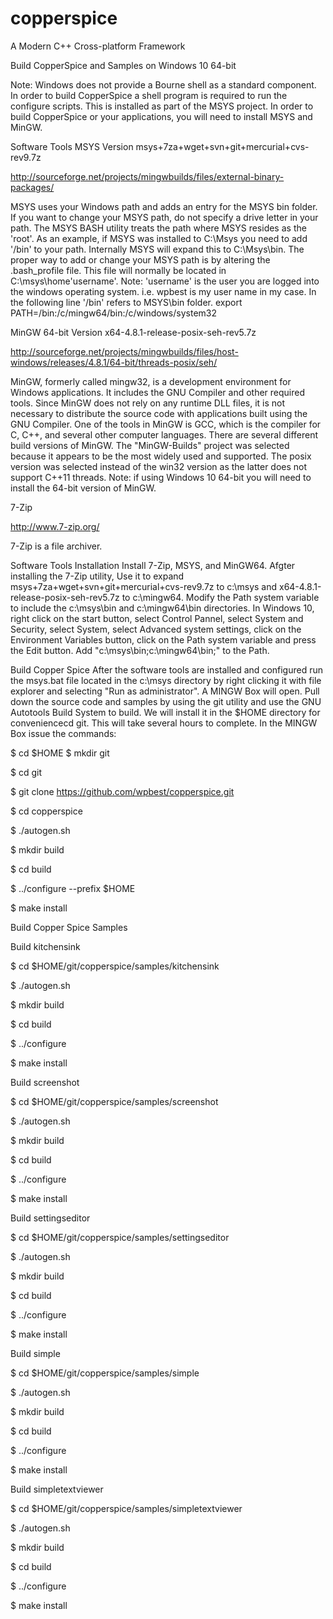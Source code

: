 # copperspice
A Modern C++ Cross-platform Framework

Build CopperSpice and Samples on Windows 10 64-bit

Note: Windows does not provide a Bourne shell as a standard component. In order to build CopperSpice a shell program is required to run the configure scripts. This is installed as part of the MSYS project. In order to build CopperSpice or your applications, you will need to install MSYS and MinGW.

Software Tools
MSYS Version msys+7za+wget+svn+git+mercurial+cvs-rev9.7z

http://sourceforge.net/projects/mingwbuilds/files/external-binary-packages/

MSYS uses your Windows path and adds an entry for the MSYS bin folder. If you want to change your MSYS path, do not specify a drive letter in your path. The MSYS BASH utility treats the path where MSYS resides as the 'root'. As an example, if MSYS was installed to C:\Msys you need to add '/bin' to your path. Internally MSYS will expand this to C:\Msys\bin. The proper way to add or change your MSYS path is by altering the .bash_profile file. This file will normally be located in C:\msys\home\'username'.
Note: 'username' is the user you are logged into the windows operating system. i.e. wpbest is my user name in my case.
In the following line '/bin' refers to MSYS\bin folder.
export PATH=/bin:/c/mingw64/bin:/c/windows/system32

MinGW 64-bit Version x64-4.8.1-release-posix-seh-rev5.7z

http://sourceforge.net/projects/mingwbuilds/files/host-windows/releases/4.8.1/64-bit/threads-posix/seh/

MinGW, formerly called mingw32, is a development environment for Windows applications. It includes the GNU Compiler and other required tools. Since MinGW does not rely on any runtime DLL files, it is not necessary to distribute the source code with applications built using the GNU Compiler. One of the tools in MinGW is GCC, which is the compiler for C, C++, and several other computer languages. There are several different build versions of MinGW. The "MinGW-Builds" project was selected because it appears to be the most widely used and supported. The posix version was selected instead of the win32 version as the latter does not support C++11 threads.
Note: if using Windows 10 64-bit you will need to install the 64-bit version of MinGW.

7-Zip 

http://www.7-zip.org/

7-Zip is a file archiver.

Software Tools Installation
Install 7-Zip, MSYS, and MinGW64. Afgter installing the 7-Zip utility, Use it to expand msys+7za+wget+svn+git+mercurial+cvs-rev9.7z to c:\msys and x64-4.8.1-release-posix-seh-rev5.7z to c:\mingw64. Modify the Path system variable to include the c:\msys\bin and c:\mingw64\bin directories. In Windows 10, right click on the start button, select Control Pannel, select System and Security, select System, select Advanced system settings, click on the Environment Variables button, click on the Path system variable and press the Edit button. Add "c:\msys\bin;c:\mingw64\bin;" to the Path.

Build Copper Spice
After the software tools are installed and configured run the msys.bat file located in the c:\msys directory by right clicking it with file explorer and selecting "Run as administrator". A MINGW Box will open. Pull down the source code and samples by using the git utility and use the GNU Autotools Build System to build. We will install it in the $HOME directory for conveniencecd git. This will take several hours to complete. 
In the MINGW Box issue the commands:

$ cd $HOME
$ mkdir git

$ cd git

$ git clone https://github.com/wpbest/copperspice.git

$ cd copperspice

$ ./autogen.sh

$ mkdir build

$ cd build

$ ../configure --prefix $HOME

$ make install

Build Copper Spice Samples

Build kitchensink

$ cd $HOME/git/copperspice/samples/kitchensink

$ ./autogen.sh

$ mkdir build

$ cd build

$ ../configure

$ make install


Build screenshot

$ cd $HOME/git/copperspice/samples/screenshot

$ ./autogen.sh

$ mkdir build

$ cd build

$ ../configure

$ make install

Build settingseditor

$ cd $HOME/git/copperspice/samples/settingseditor

$ ./autogen.sh

$ mkdir build

$ cd build

$ ../configure

$ make install

Build simple

$ cd $HOME/git/copperspice/samples/simple

$ ./autogen.sh

$ mkdir build

$ cd build

$ ../configure

$ make install

Build simpletextviewer

$ cd $HOME/git/copperspice/samples/simpletextviewer

$ ./autogen.sh

$ mkdir build

$ cd build

$ ../configure

$ make install
